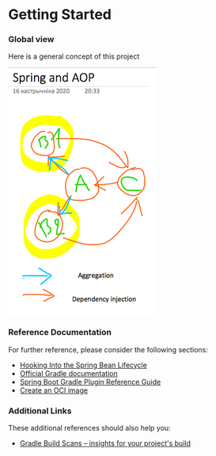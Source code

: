 # Getting Started

### Global view
Here is a general concept of this project

![Global view](image.png)

### Reference Documentation
For further reference, please consider the following sections:

* [Hooking Into the Spring Bean Lifecycle](https://reflectoring.io/spring-bean-lifecycle/)
* [Official Gradle documentation](https://docs.gradle.org)
* [Spring Boot Gradle Plugin Reference Guide](https://docs.spring.io/spring-boot/docs/2.3.4.RELEASE/gradle-plugin/reference/html/)
* [Create an OCI image](https://docs.spring.io/spring-boot/docs/2.3.4.RELEASE/gradle-plugin/reference/html/#build-image)

### Additional Links
These additional references should also help you:

* [Gradle Build Scans – insights for your project's build](https://scans.gradle.com#gradle)

